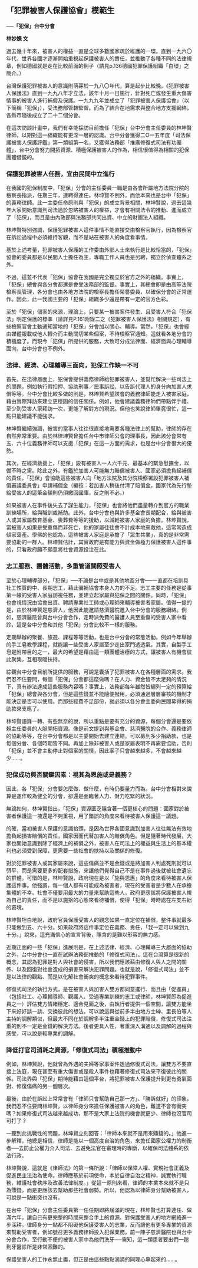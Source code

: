 ## 「犯罪被害人保護協會」模範生

**──「犯保」台中分會**

**林妙嬫 文**

過去幾十年來，被害人的權益一直是全球多數國家疏於維護的一環。直到一九六〇年代，世界各國才逐漸開始重視起保護被害人的責任，並推動了各種不同的法律規章，例如德國就是走在比較前面的例子（請見p.136德國犯罪保護組織「白環」之簡介。）

台灣保護犯罪被害人的意識則萌芽於一九八〇年代，算是起步比較晚。《犯罪被害人保護法》直到一九九八年才立法，該年十月一日施行，針對死亡或發生重大傷害情事的被害人進行補償及保護。一九九九年並成立了「犯罪被害人保護協會」（以下簡稱「犯保」），受法務部管轄監督。而為了結合在地需求與整合地方支援網絡，各縣市隨後成立了二十二個分會。

在這次訪談計畫中，我們有幸能採訪目前擔任「犯保」台中分會主任委員的林坤賢律師，以期對這一組織能有更深一層的認識。台中分會獲得二O一五年度「司法保護被害人保護評鑑」第一類組第一名，又獲得法務部「推廣修復式司法有功團體」，台中分會努力開拓資源、積極保護被害人的作為，相信很值得為相關的犯保團體借鏡的。

### 保護犯罪被害人任務，宜由民間中立進行

在我國的犯保制度中，「犯保」分會的主任委員一職是由各會所屬地方法院分院的檢察長指派，任期三年，連聘得連任。林坤賢不例外，而他本來也是台中「犯保」的義務律師。此一主委任命原則與「犯保」的成立背景相關，林坤賢說，過去這幾年大家開始意識到司法過於忽略被害人的權益，才會有相關法令的推動、進而成立了「犯保」，而且是由內政部與法務部共同出資、中立的財團法人組織。

林坤賢特別強調，保護犯罪被害人這件事情不能直接交由檢察官執行，因為檢察官在訴訟過程中必須維持客觀，而不是站在被害人的角度看事情。

基於上述考量，犯罪被害人保護的工作委由外部人士來執行是比較恰當的，「犯保」協會的委員都是以民間人士擔任為主，專職工作人員也是另聘，獨立於偵查體系之外。

不過，這並不代表「犯保」協會在我國是完全獨立於官方之外的組織。事實上，「犯保」總會與各分會都還是會受法務部的監督。事實上，其總會即是由高等法院檢察長管理，各分會也由各地方法院的檢察長擔任榮譽委員，以確保分會的正常運作。因此，此一我國主要的「犯保」組織多少還是帶有一定的官方色彩。

至於「犯保」個案的來源，理論上，只要某一被害案件發生、且受害人符合「犯保法」明定保護的標準（請詳見P.161附錄二之《犯罪被害人保護法》相關規定），有些檢察官會主動通知當地的「犯保」分會加以關心、輔導。當然，「犯保」也會經由媒體報載或他人轉介而主動關切某些個案，不待檢察官通知。這就看各地分會的積極度了。而現今「犯保」所提供的服務，大致可分成法律面、經濟面與心理輔導面向，台中分會也不例外。

### 法律、經濟、心理輔導三面向，犯保工作缺一不可

首先，在法律層面上，犯保會提供義務律師給犯罪被害人，並幫忙解決一些司法上的問題，例如執行假扣押、協助刑事／民事訴訟、以告訴代理人的身分向加害人求償等等。台中分會比較多做的則是，林坤賢希望該會的義務律師能走入被害家庭，藉由實際拜訪來建立更穩固的信任關係。例如，他會建議義務律師們帶點伴手禮、至少到受害人家拜訪一次，更能了解對方的現況。但他也笑說律師畢竟很忙，這一點只能建議不能強求。

林坤賢繼續強調，被害的當事人往往很直接地需要各種法律上的幫助，律師的存在自然非常重要。由於林律坤賢曾擔任台中市律師公會的理事長，因此該分會常有五、六十位義務律師可以支援「犯保」在這一方面的需求，也是台中分會很大的優勢。

其次，在經濟救援上，「犯保」設有被害人一人六千元、最基本的緊急慰撫金，以備不時之需。除此之外，有鑑於加害人可能無力賠償被害人、國家必須擔負起補償的責任，「犯保」會協助這些被害人向「地方法院及其分院檢察署設犯罪被害人補償審議委員會」申請補償金（編按：若加害人稍後付清了賠償金，國家代為先行墊給受害人的這筆金額則仍須繳回國庫，反之則不必。）

如果被害人在事件後失去了謀生能力，「犯保」也會將他們盡量轉介到官方的職業訓練場所，給與職訓或補助。此外，台中分會也與許多基金會長期配合，給與被害人或其家屬教育基金、喪葬費等等的援助，以減輕被害人家庭的負擔。林坤賢說，當被害人如果是受重傷而非死亡，他的家屬往往會不計成本地來救他，這常常造成傾家蕩產。學佛的他認為，這些被害人家庭是承擔了「眾生共業」，真的是非常需要協助的一群人。林坤賢估計，其實政府是有能力與資金做極力保護被害人這件事的，只看政府願不願意將社會資源投注在此。

### 志工服務、團體活動，多重管道關照受害人

至於心理輔導部分，「犯保」──不論是台中或是其他地區分會──一直都在培訓具社工性質的中、長期志工，藉此彌補協會本身人力的不足。志工主要的任務是從事第一線的受害人家庭訪視任務，並建立起家屬與犯保之間的關係。同時，「犯保」也會視情況由協會出資、聘請專業社工師或心理師來輔導被害者家屬。值得一提的是，由於林坤賢是慈濟人，他因此能邀請慈濟醫院進入台中分會的服務網絡。例如，慈濟醫院曾與台中分會合作，定時派免費的醫護人員至重傷的受害人家中看診，這是台中分會和其他「犯保」分會比較不一樣的服務。

定期舉辦的聚餐、旅遊、課程等等活動，也是台中分會的常態活動。例如今年舉辦的手工皂教學課程，就能讓一些受害人家屬至少走出家門透透氣。其實，自製手工皂是附帶目的之一，最大的希望是藉由這一類團體治療的方式，讓被害人有機會彼此聚集，互相取暖扶持。

綜觀台中分會目前所提供的服務，可說是囊括了犯罪被害人在各種層面的需求。我們忍不住要問，每個「犯保」分會都這麼做嗎？在人力、資金皆不太足夠的情況下，真有辦法達成這些服務內容嗎？事實上，法務部每年雖然皆編列一定的預算給「犯保」總會與各分會，但是這些錢並不能隨便撥用，必須通過層層審核的機制才能決定是否可以使用。而那些經費不足部份，就必須以各分會主委向民間募得的捐助款來支應了。

林坤賢語鋒一轉、有些無奈的說，所以重點是要有充分的資源，每個分會還是要依賴主任委員的人脈開拓資源。像是前文提到與基金會、慈濟醫院的合作、義務律師的協助等等，在台中分會都是以主委開始去建立連結。可以募到多少捐助款，也是每個分會、各個時期皆不同。再加上除非被害人或是家屬表明不再需要協助，否則「犯保」並不會主動停止對個案的關懷，因此案子只會越來越多，不會越來越少……。

### 犯保成功與否關鍵因素：視其為恩施或是義務？

因此，各「犯保」分會要怎麼做、做什麼，有時仍要量力而為。台中分會相對來說算是運作較為健全的分會，卻還是面臨著人力、財力吃緊的狀況。

無論如何，林坤賢指出，「犯保」資源匱乏隱含著一個更核心的問題：國家對於被害者保護這一塊還是不夠重視，用了錯誤的角度來看待被害人保護這一議題。

的確，當初被害人保護的意識抬頭，是因為世界各國意識到加害人往往無法有效地擔負起損害賠償的責任，國家因而代替加害人的賠償角色。但是隨著時代發展，大家也開始意識到除了經濟上的補償之外，被害人在司法上的權益與生活上的基本權利也必須受到保障，更需要一些社會的扶持以及關係的修復。

對於犯罪被害人或其家屬來說，這些傷痛並不是金錢或是將加害人判處死刑就可以弭平，而是需要更多的配套措施，來讓他們覺得自己不是在事件過後就被社會遺忘的群體。可惜的是，林坤賢說，政府現在是以「施與恩惠」的角度來看待被害人保護這件事。他強調，每一個人都有可能成為被害者，現在的受害者是少數人在承擔集體的不幸。社會不僅要用最大的力量來幫助這些人，政府更應該將保護被害人視為自己的責任，而不是以施捨的心態來看待補償，使得「犯保」時時處在左支右絀的窘境。

林坤賢坦白地說，政府官員保護受害人的觀念如果一直定位在補償，整件事就最多只能做到五、六十分。如果政府將這件事定位在義務、責任，「我一定可以做到九十分。」說來，這充滿信心的宣言背後，隱含的是難以形容的無力感。

近期正面的一些「犯保」進展則是，在上述法律、經濟、心理輔導三大層面的協助之外，台中分會也一直在試辦法務部推動的「修復式司法」。這在台灣算是很新的概念，其認為犯罪是對人與社會的侵害，所以我們應該藉由修復人與人之間的關係、以及回復對社會造成的損害來解決犯罪問題。也就是說，「修復式司法」並不是以法律的觀點、而是以化解社會衝突的概念來看待犯罪事件。

修復式司法的執行方式，是在被害人與加害人雙方都同意進行、而且由「促進員」（包括社工、心理輔導師、觀護人、受過專業訓練的志工或律師，林坤賢即為促進員之一）評估雙方情緒穩定、適合見面之後，由執行者提供一個空間，讓雙方能坐下來好好談一談、交換彼此的想法。可以說這與從前多半由地方士紳、里長伯等人主持的調解類似，但最大不同在於調解多半注重金錢上的犯罪賠償，修復式司法注重的則不一定是金錢的解決方法。後者更具人性，著重深入溝通以及調解的過程與感受，可以說是較專業的調解。

### 降低打官司消耗之資源，「修復式司法」積極推動中

例如，林坤賢說，他就曾為外遇的夫婦等家事案件透過修復式司法，讓雙方不要直接上法庭，現在甚至有重大傷害或是殺人事件也藉著修復式司法來平復彼此的關係。司法界與「犯保」期待能藉由這個平台，將犯罪被害人保護提升到更有勇氣面對、修復傷痛的另一個層次。

最後，由於在訴訟上常常會有「律師只會幫助自己那一方」、「勝訴就好」的印象，我們忍不住要問林坤賢，以律師身分來擔任保護被害人的角色，難道不會有衝突嗎？如果修復式司法越來越成功，那不是大家上法院的機會就更少、律師也沒官司可打了？

一聽到此挑戰性的問題，林坤賢立刻回答：「律師本來就不是用來賺錢的。」他進一步解釋，他總是相信，律師是能以一個高度自治的角色，來擔任國家公權力的制衡者──去防止公權力介入司法、去避免法官在審理時的專斷，以確保司法體系的依法行政。

林坤賢說，這就是《律師法》的第一條所說：「律師以保障人權、實現社會正義及促進民主法治為使命。律師應基於前項使命，本於自律自治之精神，誠實執行職務，維護社會秩序及改善法律制度。」從這一原則來看，律師的本業本來就不是只為賺錢，而是更應該去幫助那些社會弱勢。所以，他認為以律師身分幫助被害人，可說是一點衝突也沒有。

在台中「犯保」分會主任委員第一任任期即將屆滿的現在，林坤賢也打算連任、做滿六年，讓自己有更完整的時間來整合手上的資源、對保護受害人的地方網絡進一步深耕。律師身分一點都不阻礙他保護受害人的志業，反而讓他有更多專業的資源來幫助受害者，例如號召更多義務律師投入犯保業務。前一陣子慈濟醫院也與台中分會合作，至行動不便的被害人家中為他們洗牙──需知，這一類患者要出們一趟到牙醫診所是非常困難的。

保護受害人的工作永無止盡，但正是由這些點點滴滴的同理心串起來的……。
